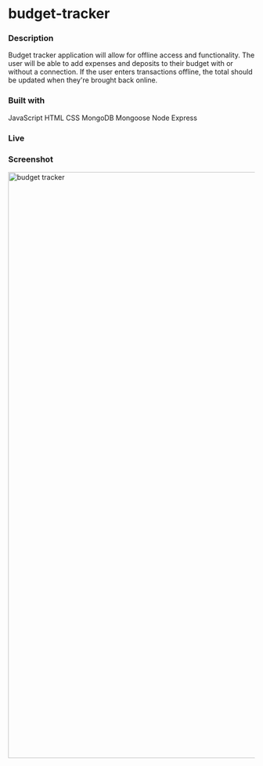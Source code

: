 # budget-tracker

### Description
 Budget tracker application will allow for offline access and functionality. The user will be able to add expenses and deposits to their budget with or without a connection. If the user enters transactions offline, the total should be updated when they're brought back online.

### Built with 
 JavaScript
 HTML
 CSS
 MongoDB
 Mongoose
 Node
 Express

### Live 


### Screenshot
<img width="1195" alt="budget tracker" src="https://user-images.githubusercontent.com/39867916/142139235-e47a3347-15a6-421c-9715-16e090ab6169.png">
